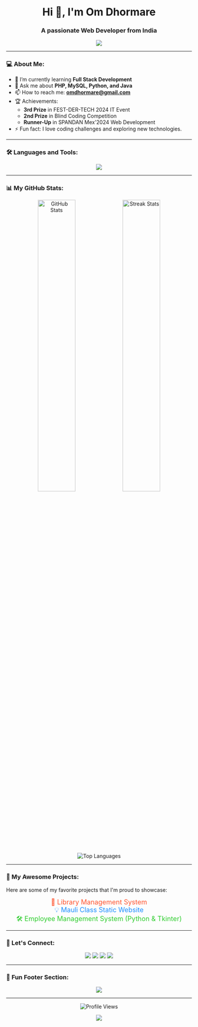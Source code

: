 <!-- Om Dhormare - GitHub Profile -->

<h1 align="center">Hi 👋, I'm Om Dhormare</h1>
<h3 align="center">A passionate Web Developer from India</h3>

<p align="center">
  <img src="https://readme-typing-svg.herokuapp.com?color=F7B93E&lines=PHP+%7C+Python+%7C+Java+Developer;Passionate+about+Web+Development;Always+Learning+New+Technologies...&center=true&width=500&height=50">
</p>

---

### 💻 About Me:
- 🌱 I’m currently learning **Full Stack Development**  
- 💬 Ask me about **PHP, MySQL, Python, and Java**  
- 📫 How to reach me: **omdhormare@gmail.com**  
- 🏆 Achievements:  
   - **3rd Prize** in FEST-DER-TECH 2024 IT Event  
   - **2nd Prize** in Blind Coding Competition  
   - **Runner-Up** in SPANDAN Mex'2024 Web Development  
- ⚡ Fun fact: I love coding challenges and exploring new technologies.

---

### 🛠️ Languages and Tools:
<p align="center">
  <img src="https://skillicons.dev/icons?i=php,mysql,python,java,html,css,js,git,github" />
</p>

---

### 📊 My GitHub Stats:
<p align="center">
  <img src="https://github-readme-stats.vercel.app/api?username=omdhormare&show_icons=true&theme=radical" alt="GitHub Stats" width="45%"/>
  <img src="https://github-readme-streak-stats.herokuapp.com?user=omdhormare&theme=radical" alt="Streak Stats" width="45%"/>
</p>
<p align="center">
  <img src="https://github-readme-stats.vercel.app/api/top-langs/?username=omdhormare&layout=compact&theme=radical" alt="Top Languages" />
</p>

---

### 🌟 My Awesome Projects:
Here are some of my favorite projects that I'm proud to showcase:

<p align="center">
  <span style="font-size: 18px; color: #FF5733;">📝 <a href="http://librarymanagementsystem123.infinityfreeapp.com" style="color: #FF5733; text-decoration: none;">Library Management System</a></span><br>
  <span style="font-size: 18px; color: #1E90FF;">💡 <a href="http://mauliclass.wuaze.com" style="color: #1E90FF; text-decoration: none;">Mauli Class Static Website</a></span><br>
  <span style="font-size: 18px; color: #32CD32;">🛠️ <a href="https://github.com/omdhormare/employee-management-system" style="color: #32CD32; text-decoration: none;">Employee Management System (Python & Tkinter)</a></span>
</p>

---

### 🤝 Let's Connect:
<p align="center">
  <a href="https://github.com/omdhormare"><img src="https://img.shields.io/badge/GitHub-333?style=for-the-badge&logo=github&logoColor=white"></a>
  <a href="https://linkedin.com/in/yourprofile"><img src="https://img.shields.io/badge/LinkedIn-0077B5?style=for-the-badge&logo=linkedin&logoColor=white"></a>
  <a href="mailto:omdhormare@gmail.com"><img src="https://img.shields.io/badge/Email-D14836?style=for-the-badge&logo=gmail&logoColor=white"></a>
  <a href="https://codebyom.youtube.com"><img src="https://img.shields.io/badge/YouTube-FF0000?style=for-the-badge&logo=youtube&logoColor=white"></a>
</p>

---

### 🚀 **Fun Footer Section**:
<p align="center">
  <img src="https://readme-typing-svg.herokuapp.com?color=FF5733&lines=Thank+You+for+Visiting!;Happy+Coding!+🚀;Let's+Connect+and+Grow+Together!" />
</p>

---

<p align="center">
  <img src="https://komarev.com/ghpvc/?username=omdhormare&style=for-the-badge" alt="Profile Views" />
</p>

<p align="center">
  <img src="https://img.shields.io/static/v1?label=Code+with+Om&message=Keep+Learning!&color=blueviolet&style=for-the-badge" />
</p>
